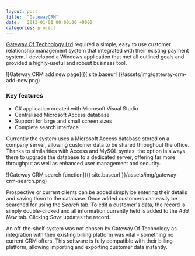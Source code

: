 ```yaml
---
layout: post
title:  "GatewayCRM"
date:   2013-01-01 00:00:00 +0000
categories: project
---
```

[Gateway Of Technology Ltd](http://gotltd.co.uk/) required a simple, easy to use customer relationship management system that integrated with their existing payment system. I developed a Windows application that met all outlined goals and provided a highly-useful and robust business tool.

![Gateway CRM add new page]({{ site.baseurl }}/assets/img/gateway-crm-add-new.png)

### Key features

* C# application created with Microsoft Visual Studio
* Centralised Microsoft Access database
* Support for large and small screen sizes
* Complete search interface

Currently the system uses a Microsoft Access database stored on a company server, allowing customer data to be shared throughout the office. Thanks to similarities with Access and MySQL syntax, the option is always there to upgrade the database to a dedicated server, offering far more throughput as well as enhanced user management and security.

![Gateway CRM search function]({{ site.baseurl }}/assets/img/gateway-crm-search.png)

Prospective or current clients can be added simply be entering their details and saving them to the database. Once added customers can easily be searched for using the *Search* tab. To edit a customer's data, the record is simply double-clicked and all information currently held is added to the *Add New* tab. Clicking *Save* updates the record.

An off-the-shelf system was not chosen by Gateway Of Technology as integration with their existing billing platform was vital - something no current CRM offers. This software is fully compatible with their billing platform, allowing importing and exporting customer data instantly.